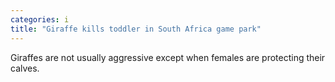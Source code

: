 ```yaml
---
categories: i
title: "Giraffe kills toddler in South Africa game park"
---
```

Giraffes are not usually aggressive except when females are protecting their calves.